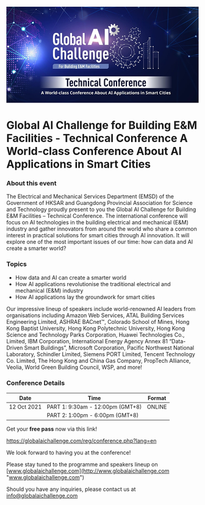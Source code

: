 ![alt text](https://raw.githubusercontent.com/globalaichallenge/globalaichallenge.github.io/main/banner.jpg)

# Global AI Challenge for Building E&M Facilities - Technical Conference A World-class Conference About AI Applications in Smart Cities

### About this event
The Electrical and Mechanical Services Department (EMSD) of the Government of HKSAR and Guangdong Provincial Association for Science and Technology proudly present to you the Global AI Challenge for Building E&M Facilities – Technical Conference. The international conference will focus on AI technologies in the building electrical and mechanical (E&M) industry and gather innovators from around the world who share a common interest in practical solutions for smart cities through AI innovation. It will explore one of the most important issues of our time: how can data and AI create a smarter world?

### Topics

- How data and AI can create a smarter world
- How AI applications revolutionise the traditional electrical and mechanical (E&M) industry
- How AI applications lay the groundwork for smart cities

Our impressive lineup of speakers include world-renowned AI leaders from organisations including Amazon Web Services, ATAL Building Services Engineering Limited, ASHRAE BACnet™️, Colorado School of Mines, Hong Kong Baptist University, Hong Kong Polytechnic University, Hong Kong Science and Technology Parks Corporation, Huawei Technologies Co., Limited, IBM Corporation, International Energy Agency Annex 81 “Data-Driven Smart Buildings”, Microsoft Corporation, Pacific Northwest National Laboratory, Schindler Limited, Siemens PORT Limited, Tencent Technology Co. Limited, The Hong Kong and China Gas Company, PropTech Alliance, Veolia, World Green Building Council, WSP, and more!

### Conference Details

| Date    | Time    | Format |
| -------- | -------- | ------- |
| 12 Oct 2021 | PART 1: 9:30am - 12:00pm (GMT+8) | ONLINE |
|             | PART 2: 1:00pm - 6:00pm (GMT+8)  |        |


Get your **free pass** now via this link!

https://globalaichallenge.com/reg/conference.php?lang=en

We look forward to having you at the conference!

Please stay tuned to the programme and speakers lineup on [www.globalaichallenge.com](http://www.globalaichallenge.com "www.globalaichallenge.com")

Should you have any inquiries, please contact us at info@globalaichallenge.com
